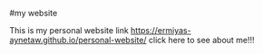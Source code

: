 #my website

This is my personal website link
https://ermiyas-aynetaw.github.io/personal-website/  click here to see about me!!!

